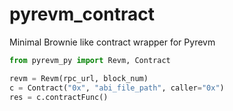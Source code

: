 # pyrevm_contract
Minimal Brownie like contract wrapper for Pyrevm

```py
from pyrevm_py import Revm, Contract

revm = Revm(rpc_url, block_num)
c = Contract("0x", "abi_file_path", caller="0x")
res = c.contractFunc()
```
